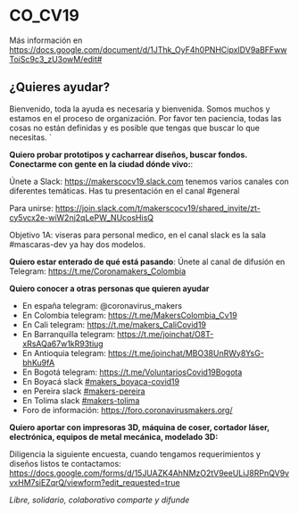 # CO_CV19

Más información en https://docs.google.com/document/d/1JThk_OyF4h0PNHCipxIDV9aBFFwwToiSc9c3_zU3owM/edit#

## ¿Quieres ayudar? 

Bienvenido, toda la ayuda es necesaria y bienvenida. Somos muchos y estamos en el proceso de organización. Por favor ten paciencia, todas las cosas no están definidas y es posible que tengas que buscar lo que necesitas.       `                                                                                                                                                                                                                                                                                                                                                                                                                                                                                                                                                                                                                                                                                                                                                                                                                                                                                                                                                                                                                                                                                                                                                                                                                                                                                                                                                                                                                                                                                                                                                                                                                                                                                                                                                                                                                                                                                                                                                                                                                                                                                                                                                                                                                                                                                                                                                                                                                                                                                                                                                                                                                                                                                                                                                                                                                                                                                                                                                                                                                                                                                                                                                                                                                                                                                                                                                                                                   

**Quiero probar prototipos y cacharrear diseños, buscar fondos. Conectarme con gente en la ciudad dónde vivo:**: 

Únete a Slack: https://makerscocv19.slack.com tenemos varios canales con diferentes temáticas. Has tu presentación en el canal #general

Para unirse:
https://join.slack.com/t/makerscocv19/shared_invite/zt-cy5vcx2e-wiW2nj2qLePW_NUcosHisQ

Objetivo 1A: viseras para personal medico, en el canal slack es la sala  #mascaras-dev  ya  hay dos modelos.

**Quiero estar enterado de qué está pasando**: Únete al canal de difusión en Telegram: https://t.me/Coronamakers_Colombia

**Quiero conocer a otras personas que quieren ayudar**

* En españa telegram: @coronavirus_makers
* En Colombia telegram: https://t.me/MakersColombia_Cv19
* En Cali telegram: https://t.me/makers_CaliCovid19
* En Barranquilla telegram: https://t.me/joinchat/O8T-xRsAQa67w1kR93tiug
* En Antioquia telegram: https://t.me/joinchat/MBO38UnRWy8YsG-bhKu9fA
* En Bogotá telegram: https://t.me/VoluntariosCovid19Bogota
* En Boyacá slack [#makers_boyaca-covid19](https://makerscocv19.slack.com/archives/C01040SPJTC)
* en Pereira slack [#makers-pereira](https://makerscocv19.slack.com/archives/C010GPH0M8V)
* En Tolima slack [#makers-tolima](https://makerscocv19.slack.com/archives/C010E188H0R)
* Foro de información: https://foro.coronavirusmakers.org/

**Quiero aportar con impresoras 3D, máquina de coser, cortador láser, electrónica, equipos de metal mecánica, modelado 3D:** 

Diligencia la siguiente encuesta, cuando tengamos requerimientos y diseños listos te contactamos: https://docs.google.com/forms/d/15JUAZK4AhNMzO2tV9eeULiJ8RPnQV9vvxHM7siEZqrQ/viewform?edit_requested=true

_Libre, solidario, colaborativo comparte y difunde_
